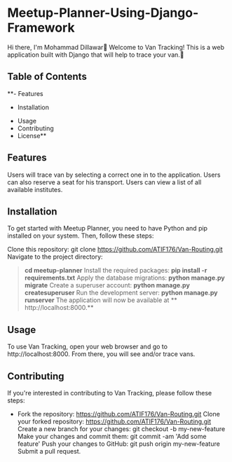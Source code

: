 # Meetup-Planner-Using-Django-Framework
Hi there, I'm Mohammad Dillawar👋
Welcome to Van Tracking! This is a web application built with Django that will help to trace your van.👋

## Table of Contents
**- Features
* Installation
+ Usage
+ Contributing
+ License**
## Features
Users will trace van by selecting a correct one in to the application.
Users can also reserve a seat for his transport.
Users can view a list of all available institutes.
## Installation
To get started with Meetup Planner, you need to have Python and pip installed on your system. Then, follow these steps:

Clone this repository:
git clone https://github.com/ATIF176/Van-Routing.git
Navigate to the project directory:
> **cd meetup-planner**
Install the required packages:
> **pip install -r requirements.txt**
Apply the database migrations:
> **python manage.py migrate**
Create a superuser account:
> **python manage.py createsuperuser**
Run the development server:
> **python manage.py runserver**
The application will now be available at ** http://localhost:8000.**

## Usage
To use Van Tracking, open your web browser and go to http://localhost:8000. From there, you will see and/or trace vans.
## Contributing
If you're interested in contributing to Van Tracking, please follow these steps:

+ Fork the repository: https://github.com/ATIF176/Van-Routing.git
Clone your forked repository: https://github.com/ATIF176/Van-Routing.git
Create a new branch for your changes: git checkout -b my-new-feature
Make your changes and commit them: git commit -am 'Add some feature'
Push your changes to GitHub: git push origin my-new-feature
Submit a pull request.
